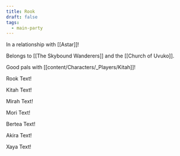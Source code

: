 ```yaml
---
title: Rook
draft: false
tags:
  - main-party
---
```


In a relationship with [[Astar]]!

Belongs to [[The Skybound Wanderers]] and the [[Church of Uvuko]].

Good pals with [[content/Characters/_Players/Kitah]]!
<p class="rook">Rook Text!</p>
<p class="kitah">Kitah Text!</p>
<p class="mirah">Mirah Text!</p>
<p class="mori">Mori Text!</p>
<p class="bertea">Bertea Text!</p>
<p class="akira">Akira Text!</p> 
<p class="xaya">Xaya Text!</p>